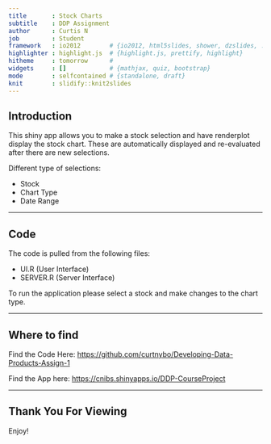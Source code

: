 ```yaml
---
title       : Stock Charts
subtitle    : DDP Assignment  
author      : Curtis N
job         : Student
framework   : io2012        # {io2012, html5slides, shower, dzslides, ...}
highlighter : highlight.js  # {highlight.js, prettify, highlight}
hitheme     : tomorrow      # 
widgets     : []            # {mathjax, quiz, bootstrap}
mode        : selfcontained # {standalone, draft}
knit        : slidify::knit2slides
---
```


## Introduction

This shiny app allows you to make a stock selection and have renderplot display the stock chart. These are automatically displayed and re-evaluated after there are new selections.

Different type of selections:
- Stock
- Chart Type
- Date Range

---

## Code

The code is pulled from the following files:

- UI.R (User Interface)
- SERVER.R (Server Interface)

To run the application please select a stock and make changes to the chart type.

---

## Where to find
Find the Code Here: https://github.com/curtnybo/Developing-Data-Products-Assign-1

Find the App here: https://cnibs.shinyapps.io/DDP-CourseProject

---

## Thank You For Viewing

Enjoy!
